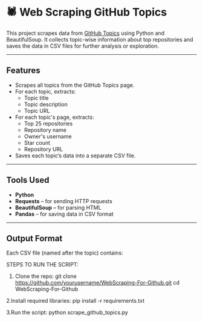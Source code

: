 # 🕷️ Web Scraping GitHub Topics

This project scrapes data from [GitHub Topics](https://github.com/topics) using Python and BeautifulSoup. It collects topic-wise information about top repositories and saves the data in CSV files for further analysis or exploration.

---

##  Features

- Scrapes all topics from the GitHub Topics page.
- For each topic, extracts:
  - Topic title
  - Topic description
  - Topic URL
- For each topic's page, extracts:
  - Top 25 repositories
  - Repository name
  - Owner's username
  - Star count
  - Repository URL
- Saves each topic’s data into a separate CSV file.

---

## Tools Used

- **Python**
- **Requests** – for sending HTTP requests  
- **BeautifulSoup** – for parsing HTML  
- **Pandas** – for saving data in CSV format  

---

##  Output Format

  Each CSV file (named after the topic) contains:


STEPS TO RUN THE SCRIPT:
1. Clone the repo:
   git clone https://github.com/yourusername/WebScraping-For-Github.git
   cd WebScraping-For-Github
   
2.Install required libraries:
  pip install -r requirements.txt
  
3.Run the script:
  python scrape_github_topics.py


